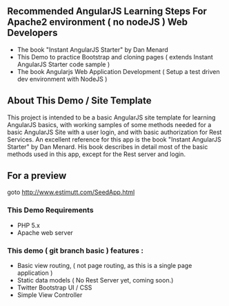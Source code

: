Recommended AngularJS Learning Steps For Apache2 environment ( no nodeJS ) Web Developers
---------------
- The book "Instant AngularJS Starter" by Dan Menard
- This Demo to practice Bootstrap and cloning pages ( extends Instant AngularJS Starter code sample )
- The book  Angularjs Web Application Development ( Setup a test driven dev environment with NodeJS )


About This Demo / Site Template
---------------
This project is intended to be a basic AngularJS site template for learning AngularJS basics, 
with working samples of some methods needed for a basic AngularJS Site with a user login, and with basic authorization for 
Rest Services. An excellent reference for this app is the book "Instant AngularJS Starter" by 
Dan Menard. His book describes in detail most of the basic methods used in this app, except for the Rest server and login.


For a preview
---------------
goto http://www.estimutt.com/SeedApp.html  


### This Demo Requirements
- PHP 5.x
- Apache web server


### This demo ( git branch basic ) features :
- Basic view routing, ( not page routing, as this is a single page application )
- Static data models ( No Rest Server yet, coming soon.)
- Twitter Bootstrap UI / CSS
- Simple View Controller
